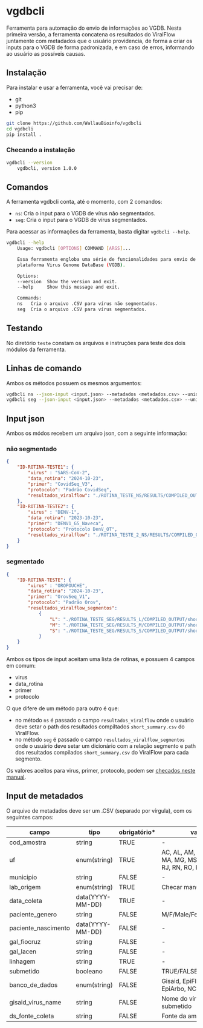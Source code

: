 # vgdbcli

Ferramenta para automação do envio de informações ao VGDB. Nesta primeira versão, a ferramenta concatena os resultados do ViralFlow juntamente com metadados que o usuário providencia, de forma a criar os inputs para o VGDB de forma padronizada, e em caso de erros, informando ao usuário as possíveis causas.

## Instalação

Para instalar e usar a ferramenta, você vai precisar de:
- git
- python3
- pip

```bash
git clone https://github.com/WallauBioinfo/vgdbcli
cd vgdbcli
pip install .
```

### Checando a instalação

```bash
vgdbcli --version
    vgdbcli, version 1.0.0
```

## Comandos

A ferramenta vgdbcli conta, até o momento, com 2 comandos:
- `ns`: Cria o input para o VGDB de vírus não segmentados.
- `seg`: Cria o input para o VGDB de vírus segmentados.

Para acessar as informações da ferramenta, basta digitar `vgdbcli --help`.

```bash
vgdbcli --help
    Usage: vgdbcli [OPTIONS] COMMAND [ARGS]...

    Essa ferramenta engloba uma série de funcionalidades para envio de dados a
    plataforma Virus Genome DataBase (VGDB).

    Options:
    --version  Show the version and exit.
    --help     Show this message and exit.

    Commands:
    ns   Cria o arquivo .CSV para vírus não segmentados.
    seg  Cria o arquivo .CSV para vírus segmentados.
```

## Testando

No diretório `teste` constam os arquivos e instruções para teste dos dois módulos da ferramenta.

## Linhas de comando

Ambos os métodos possuem os mesmos argumentos:

```bash
vgdbcli ns --json-input <input.json> --metadados <metadados.csv> --unidade <unidade> --output <output.csv>
vgdbcli seg --json-input <input.json> --metadados <metadados.csv> --unidade <unidade> --output <output.csv>
```

## Input json

Ambos os módos recebem um arquivo json, com a seguinte informação:

### não segmentado

```json
{
    "ID-ROTINA-TESTE1": {
        "virus" : "SARS-CoV-2",
        "data_rotina": "2024-10-23",
        "primer": "CovidSeq_V3",
        "protocolo": "Padrão CovidSeq",
        "resultados_viralflow": "./ROTINA_TESTE_NS/RESULTS/COMPILED_OUTPUT/short_summary.csv"
    },
    "ID-ROTINA-TESTE2": {
        "virus" : "DENV-1",
        "data_rotina": "2023-10-23",
        "primer": "DENV1_G5_Naveca",
        "protocolo": "Protocolo DenV_OT",
        "resultados_viralflow": "./ROTINA_TESTE_2_NS/RESULTS/COMPILED_OUTPUT/short_summary.csv"
    }
}
```

### segmentado

```json
{
    "ID-ROTINA-TESTE": {
        "virus" : "OROPOUCHE",
        "data_rotina": "2024-10-23",
        "primer": "OrovSeq_V1",
        "protocolo": "Padrão Orov",
        "resultados_viralflow_segmentos": 
            {
                "L": "./ROTINA_TESTE_SEG/RESULTS_L/COMPILED_OUTPUT/short_summary.csv",
                "M": "./ROTINA_TESTE_SEG/RESULTS_M/COMPILED_OUTPUT/short_summary.csv",
                "S": "./ROTINA_TESTE_SEG/RESULTS_S/COMPILED_OUTPUT/short_summary.csv"
            }
    }
}
```

Ambos os tipos de input aceitam uma lista de rotinas, e possuem 4 campos em comum:
- virus
- data_rotina
- primer
- protocolo

O que difere de um método para outro é que:
- no método `ns` é passado o campo `resultados_viralflow` onde o usuário deve setar o path dos resultados compiltados `short_summary.csv` do ViralFlow.
- no método `seg` é passado o campo `resultados_viralflow_segmentos` onde o usuário deve setar um dicionário com a relação segmento e path dos resultados compilados `short_summary.csv` do ViralFlow para cada segmento.

Os valores aceitos para virus, primer, protocolo, podem ser [checados neste manual](https://docs.google.com/document/d/13Exnz0zlYgqtqcec9ulk-vRlzTJs5GRRP8H5a8yOzMs/edit?usp=sharing).

## Input de metadados

O arquivo de metadados deve ser um .CSV (separado por vírgula), com os seguintes campos:

| campo               | tipo             | obrigatório* | valores possíveis                                                                                          |
| ------------------- | ---------------- | ------------ | ---------------------------------------------------------------------------------------------------------- |
| cod_amostra         | string           | TRUE         | -                                                                                                          |
| uf                  | enum(string)     | TRUE         | AC, AL, AM, AP, BA, CE, DF, ES, GO, MA, MG, MS, MT, PA, PB, PE, PI, PR, RJ, RN, RO, RR, RS, SC, SE, SP, TO |
| municipio           | string           | FALSE        | -                                                                                                          |
| lab_origem          | enum(string)     | TRUE         | Checar manual                                                                                              |
| data_coleta         | data(YYYY-MM-DD) | TRUE         | -                                                                                                          |
| paciente_genero     | string           | FALSE        | M/F/Male/Female/Masculino/Feminino                                                                         |
| paciente_nascimento | data(YYYY-MM-DD) | FALSE        | -                                                                                                          |
| gal_fiocruz         | string           | FALSE        | -                                                                                                          |
| gal_lacen           | string           | FALSE        | -                                                                                                          |
| linhagem            | string           | TRUE         | -                                                                                                          |
| submetido           | booleano         | FALSE        | TRUE/FALSE                                                                                                 |
| banco_de_dados      | enum(string)     | FALSE        | Gisaid, EpiFlu,EpiCoV, EpiRSV, EpiPox, EpiArbo, NCBI, EBI, ENA                                             |
| gisaid_virus_name   | string           | FALSE        | Nome do vírus no arquivo fasta submetido                                                                   |
| ds_fonte_coleta     | string           | FALSE        | Fonte da amostra biológica                                                                                 |
